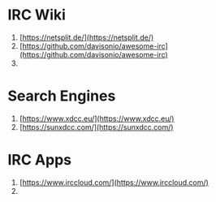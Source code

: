 # IRC Wiki
1. [https://netsplit.de/](https://netsplit.de/)
2. [https://github.com/davisonio/awesome-irc](https://github.com/davisonio/awesome-irc)
3. 



# Search Engines
1. [https://www.xdcc.eu/](https://www.xdcc.eu/)
2. [https://sunxdcc.com/](https://sunxdcc.com/)



# IRC Apps
1. [https://www.irccloud.com/](https://www.irccloud.com/)
2. 